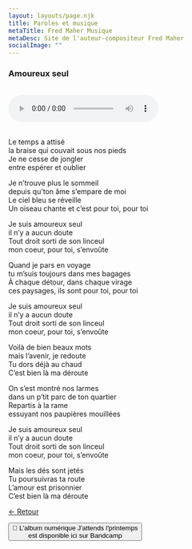 ```yaml
---
layout: layouts/page.njk
title: Paroles et musique
metaTitle: Fred Maher Musique
metaDesc: Site de l'auteur-compositeur Fred Maher
socialImage: ""
---
```

<style>
*:focus {
    outline: none;
}
</style>

  ### Amoureux seul
 <br> 
<audio controls>
  <source src="https://fredmahermusique.com/mp3/amoureux-seul.ogg" type="audio/ogg">
  <source src="https://fredmahermusique.com/mp3/amoureux-seul.mp3" type="audio/mpeg">
Your browser does not support the audio element.
</audio>
<br>
<br>     
				
Le temps a attisé<br>
la braise qui couvait sous nos pieds<br>
Je ne cesse de jongler<br>
entre espérer et oublier

Je n’trouve plus le sommeil<br>
depuis qu’ton âme s’empare de moi<br>
Le ciel bleu se réveille<br>
Un oiseau chante et c’est pour toi, pour toi

Je suis amoureux seul<br>
il n’y a aucun doute<br>
Tout droit sorti de son linceul<br>
mon coeur, pour toi, s’envoûte

Quand je pars en voyage<br>
tu m’suis toujours dans mes bagages<br>
À chaque détour, dans chaque virage<br>
ces paysages, ils sont pour toi, pour toi<br>

Je suis amoureux seul<br>
il n’y a aucun doute<br>
Tout droit sorti de son linceul<br>
mon coeur, pour toi, s’envoûte

Voilà de bien beaux mots<br>
mais l’avenir, je redoute<br>
Tu dors déjà au chaud<br>
C’est bien là ma déroute

On s’est montré nos larmes<br>
dans un p’tit parc de ton quartier<br>
Repartis à la rame<br>
essuyant nos paupières mouillées

Je suis amoureux seul<br>
il n’y a aucun doute<br>
Tout droit sorti de son linceul<br>
mon coeur, pour toi, s’envoûte

Mais les dés sont jetés<br>
Tu poursuivras ta route<br>
L’amour est prisonnier<br>
C’est bien là ma déroute






[&larr; Retour](/j-attends-l-printemps/index.html#heading-paroles-et-musique) 

<a href="https://fredmahermusique.bandcamp.com"><button class="[ button ] [ font-base text-base weight-bold ]">
          🌱 L'album numérique J'attends l'printemps  <br>est disponible ici sur Bandcamp
        </button></a>